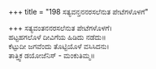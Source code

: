 +++
title = "198 ಸತ್ಯವನ್ತನನರಸಲೆನುತ ಪೇಟೆಗಳೊಳಗೆ"

+++
ಸತ್ಯವಂತನನರಸಲೆನುತ ಪೇಟೆಗಳೊಳಗೆ।  
ಹಟ್ಟಹಗಲೊಳೆ ದೀವಿಗೆಯ ಹಿಡಿದು ನಡೆದು॥  
ಕೆಟ್ಟುದೀ ಜಗವೆಂದು ತೊಟ್ಟಿಯೊಳೆ ವಸಿಸಿದನು।  
ತಾತ್ತ್ವಿಕ ಡಯೋಜೆನಿಸ್ - ಮಂಕುತಿಮ್ಮ॥  
